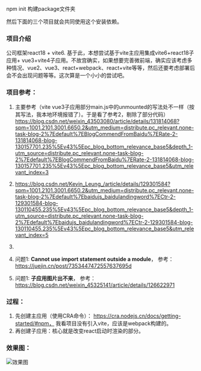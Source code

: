 npm init 构建package文件夹

然后下面的三个项目就会共同使用这个安装依赖。

### 项目介绍

公司框架react18 + vite6. 基于此，本想尝试基于vite主应用集成vite6+react18子应用+ vue3+vite4子应用。不故宫确实，如果想要完善微前端，确实应该考虑多种情况、vue2、vue3、react+webpack、react+vite等等，然后还要考虑部署后会不会出现问题等等。这次算是一个小小的尝试吧。


### 项目参考：
1. 主要参考（vite vue3子应用部分main.js中的unmounted的写法处不一样（按其写法，我本地环境报错了）。于是看了参考2，剔除了部分代码） https://blog.csdn.net/weixin_43503080/article/details/131814068?spm=1001.2101.3001.6650.2&utm_medium=distribute.pc_relevant.none-task-blog-2%7Edefault%7EBlogCommendFromBaidu%7ERate-2-131814068-blog-130157701.235%5Ev43%5Epc_blog_bottom_relevance_base5&depth_1-utm_source=distribute.pc_relevant.none-task-blog-2%7Edefault%7EBlogCommendFromBaidu%7ERate-2-131814068-blog-130157701.235%5Ev43%5Epc_blog_bottom_relevance_base5&utm_relevant_index=3

2. https://blog.csdn.net/Kevin_Leung_/article/details/129301584?spm=1001.2101.3001.6650.2&utm_medium=distribute.pc_relevant.none-task-blog-2%7Edefault%7Ebaidujs_baidulandingword%7ECtr-2-129301584-blog-130110455.235%5Ev43%5Epc_blog_bottom_relevance_base5&depth_1-utm_source=distribute.pc_relevant.none-task-blog-2%7Edefault%7Ebaidujs_baidulandingword%7ECtr-2-129301584-blog-130110455.235%5Ev43%5Epc_blog_bottom_relevance_base5&utm_relevant_index=5
3. 
4. 问题1: **Cannot use import statement outside a module**， 参考：https://juejin.cn/post/7353447472557637695d
4. 问题1: **子应用图片出不来**， 参考：https://blog.csdn.net/weixin_45325141/article/details/126622971

### 过程：
1. 先创建主应用（使用CRA命令）： https://cra.nodejs.cn/docs/getting-started/#npm， 我看项目没有引入vite，应该是webpack构建的。
2. 再创建子应用：核心就是改变react启动时渲染的部分。

### 效果图：

![效果图](https://ibb.co/sQ1qYg4)
